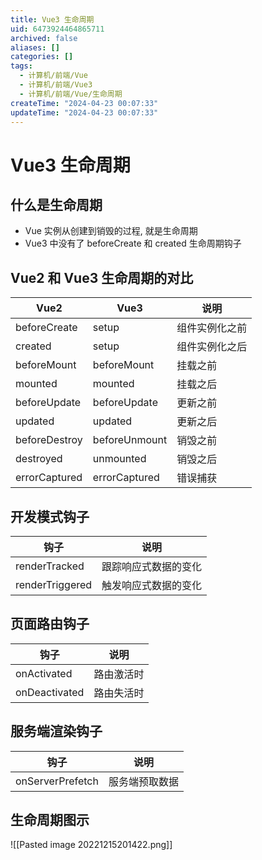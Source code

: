 ```yaml
---
title: Vue3 生命周期
uid: 6473924464865711
archived: false
aliases: []
categories: []
tags:
  - 计算机/前端/Vue
  - 计算机/前端/Vue3
  - 计算机/前端/Vue/生命周期
createTime: "2024-04-23 00:07:33"
updateTime: "2024-04-23 00:07:33"
---
```


# Vue3 生命周期

## 什么是生命周期

- Vue 实例从创建到销毁的过程, 就是生命周期
- Vue3 中没有了 beforeCreate 和 created 生命周期钩子

## Vue2 和 Vue3 生命周期的对比

| Vue2          | Vue3          | 说明           |
| ------------- | ------------- | -------------- |
| beforeCreate  | setup         | 组件实例化之前 |
| created       | setup         | 组件实例化之后 |
| beforeMount   | beforeMount   | 挂载之前       |
| mounted       | mounted       | 挂载之后       |
| beforeUpdate  | beforeUpdate  | 更新之前       |
| updated       | updated       | 更新之后       |
| beforeDestroy | beforeUnmount | 销毁之前       |
| destroyed     | unmounted     | 销毁之后       |
| errorCaptured | errorCaptured | 错误捕获       |

## 开发模式钩子

| 钩子            | 说明                 |
| --------------- | -------------------- |
| renderTracked   | 跟踪响应式数据的变化 |
| renderTriggered | 触发响应式数据的变化 |

## 页面路由钩子

| 钩子          | 说明       |
| ------------- | ---------- |
| onActivated   | 路由激活时 |
| onDeactivated | 路由失活时 |

## 服务端渲染钩子

| 钩子             | 说明           |
| ---------------- | -------------- |
| onServerPrefetch | 服务端预取数据 |

## 生命周期图示

![[Pasted image 20221215201422.png]]
